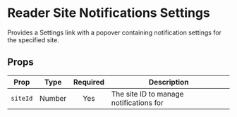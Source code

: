 # Reader Site Notifications Settings

Provides a Settings link with a popover containing notification settings for the specified site.

## Props

| Prop | Type | Required | Description |
|-----|:----:|:--------:|-------------|
| `siteId`| Number | Yes | The site ID to manage notifications for |
